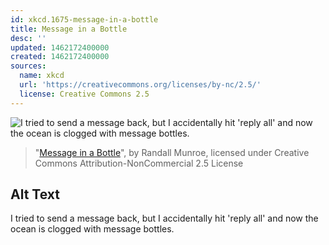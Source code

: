 ```yaml
---
id: xkcd.1675-message-in-a-bottle
title: Message in a Bottle
desc: ''
updated: 1462172400000
created: 1462172400000
sources:
  name: xkcd
  url: 'https://creativecommons.org/licenses/by-nc/2.5/'
  license: Creative Commons 2.5
---
```

![I tried to send a message back, but I accidentally hit 'reply all' and now the ocean is clogged with message bottles.](https://imgs.xkcd.com/comics/message_in_a_bottle.png)
> "[Message in a Bottle](https://xkcd.com/1675/)", by Randall Munroe, licensed under Creative Commons Attribution-NonCommercial 2.5 License

## Alt Text
I tried to send a message back, but I accidentally hit 'reply all' and now the ocean is clogged with message bottles.
